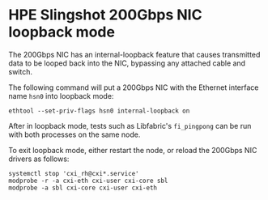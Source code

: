 # HPE Slingshot 200Gbps NIC loopback mode

The 200Gbps NIC has an internal-loopback feature that causes transmitted data to be looped back into the NIC, bypassing any attached cable and switch.

The following command will put a 200Gbps NIC with the Ethernet interface name `hsn0` into loopback mode:

```screen
ethtool --set-priv-flags hsn0 internal-loopback on
```

After in loopback mode, tests such as Libfabric's `fi_pingpong` can be run with both processes on the same node.

To exit loopback mode, either restart the node, or reload the 200Gbps NIC drivers as follows:

```screen
systemctl stop 'cxi_rh@cxi*.service'
modprobe -r -a cxi-eth cxi-user cxi-core sbl
modprobe -a sbl cxi-core cxi-user cxi-eth
```
